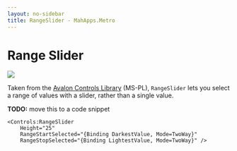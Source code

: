 ```yaml
---
layout: no-sidebar
title: RangeSlider - MahApps.Metro
---
```


# Range Slider

![]({{site.baseurl}}/images/range_slider.PNG)  

Taken from the [Avalon Controls Library](http://avaloncontrolslib.codeplex.com/) (MS-PL), `RangeSlider` lets you select a range of values with a slider, rather than a single value.

**TODO:** move this to a code snippet

	<Controls:RangeSlider 
		Height="25" 
		RangeStartSelected="{Binding DarkestValue, Mode=TwoWay}" 
		RangeStopSelected="{Binding LightestValue, Mode=TwoWay}" />

